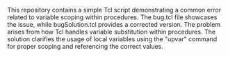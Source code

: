 This repository contains a simple Tcl script demonstrating a common error related to variable scoping within procedures. The bug.tcl file showcases the issue, while bugSolution.tcl provides a corrected version. The problem arises from how Tcl handles variable substitution within procedures. The solution clarifies the usage of local variables using the "upvar" command for proper scoping and referencing the correct values.